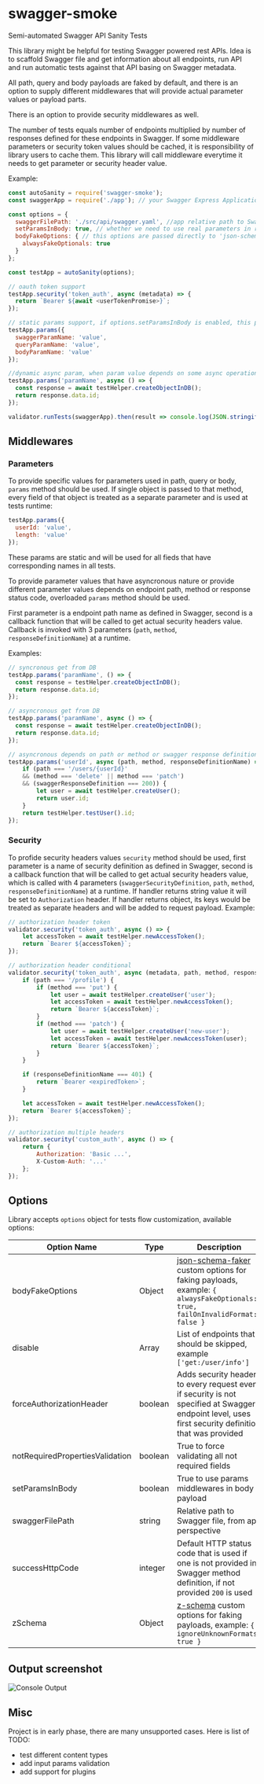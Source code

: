 # swagger-smoke
Semi-automated Swagger API Sanity Tests

This library might be helpful for testing Swagger powered rest APIs.
Idea is to scaffold Swagger file and get information about all endpoints, run API and run automatic tests against that API basing on Swagger metadata.

All path, query and body payloads are faked by default, and there is an option to supply different middlewares that will provide actual parameter values or payload parts.

There is an option to provide security middlewares as well.

The number of tests equals number of endpoints multiplied by number of responses defined for these endpoints in Swagger.
If some middleware parameters or security token values should be cached, it is responsibility of library users to cache them. This library will call middleware everytime it needs to get parameter or security header value.

Example:

```javascript
const autoSanity = require('swagger-smoke');
const swaggerApp = require('./app'); // your Swagger Express Application

const options = {
  swaggerFilePath: './src/api/swagger.yaml', //app relative path to Swagger file
  setParamsInBody: true, // whether we need to use real parameters in request fake payloads
  bodyFakeOptions: { // this options are passed directly to 'json-schema-faker' which is used for fakes
    alwaysFakeOptionals: true
  }
};

const testApp = autoSanity(options);

// oauth token support
testApp.security('token_auth', async (metadata) => {
  return `Bearer ${await <userTokenPromise>}`;
});

// static params support, if options.setParamsInBody is enabled, this params values will be used in fake request payloads
testApp.params({
  swaggerParamName: 'value',
  queryParamName: 'value',
  bodyParamName: 'value'
});

//dynamic async param, when param value depends on some async operation
testApp.params('paramName', async () => {
  const response = await testHelper.createObjectInDB();
  return response.data.id;
});

validator.runTests(swaggerApp).then(result => console.log(JSON.stringify(result)))
```

## Middlewares
### Parameters
To provide specific values for parameters used in path, query or body, `params` method should be used. If single object is passed to that method, every field of that object is treated as a separate parameter and is used at tests runtime:

```javascript
testApp.params({
  userId: 'value',
  length: 'value'
});
```

These params are static and will be used for all fieds that have corresponding names in all tests.

To provide parameter values that have asyncronous nature or provide different parameter values depends on endpoint path, method or response status code, overloaded `params` method should be used.

First parameter is a endpoint path name as defined in Swagger, second is a callback function that will be called to get actual security headers value. Callback is invoked with 3 parameters (`path`, `method`, `responseDefinitionName`) at a runtime.

Examples:
```javascript
// syncronous get from DB
testApp.params('paramName', () => {
  const response = testHelper.createObjectInDB();
  return response.data.id;
});

// asyncronous get from DB
testApp.params('paramName', async () => {
  const response = await testHelper.createObjectInDB();
  return response.data.id;
});

// asyncronous depends on path or method or swagger response definition
testApp.params('userId', async (path, method, responseDefinitionName) => {
	if (path === '/users/{userId}'
	&& (method === 'delete' || method === 'patch')
	&& (swaggerResponseDefinition === 200)) {
		let user = await testHelper.createUser();
		return user.id;
	}
	return testHelper.testUser().id;
});
```

### Security
To profide security headers values `security` method should be used, first parameter is a name of security definition as defined in Swagger, second is a callback function that will be called to get actual security headers value, which is called with 4 parameters (`swaggerSecurityDefinition`, `path`, `method`, `responseDefinitionName`) at a runtime. If handler returns string value it will be set to `Authorization` header. If handler returns object, its keys would be treated as separate headers and will be added to request payload. Example:
```javascript
// authorization header token
validator.security('token_auth', async () => {
	let accessToken = await testHelper.newAccessToken();
	return `Bearer ${accessToken}`;
});

// authorization header conditional
validator.security('token_auth', async (metadata, path, method, responseDefinitionName) => {
    if (path === '/profile') {
		if (method === 'put') {
		    let user = await testHelper.createUser('user');
			let accessToken = await testHelper.newAccessToken();
			return `Bearer ${accessToken}`;
		}
		if (method === 'patch') {
			let user = await testHelper.createUser('new-user');
			let accessToken = await testHelper.newAccessToken(user);
			return `Bearer ${accessToken}`;
		}
	}

	if (responseDefinitionName === 401) {
	    return `Bearer <expiredToken>`;
	}

	let accessToken = await testHelper.newAccessToken();
	return `Bearer ${accessToken}`;
});

// authorization multiple headers
validator.security('custom_auth', async () => {
    return {
        Authorization: 'Basic ...',
        X-Custom-Auth: '...'
    };
});
```

## Options
Library accepts `options` object for tests flow customization, available options:

| Option Name  | Type | Description |
| ---| --- | --- |
| bodyFakeOptions | Object | [json-schema-faker](https://github.com/json-schema-faker/json-schema-faker#custom-options) custom options for faking payloads, example: ```{ alwaysFakeOptionals: true, failOnInvalidFormat: false }``` |
| disable | Array<string> | List of endpoints that should be skipped, example `['get:/user/info']` |
| forceAuthorizationHeader  | boolean | Adds security headers to every request even if security is not specified at Swagger endpoint level, uses first security definition that was provided  |
| notRequiredPropertiesValidation | boolean | True to force validating all not required fields
| setParamsInBody | boolean | True to use params middlewares in body payload |
| swaggerFilePath  | string | Relative path to Swagger file, from app perspective  |
| successHttpCode | integer | Default HTTP status code that is used if one is not provided in Swagger method definition, if not provided `200` is used |
| zSchema | Object | [z-schema](https://github.com/zaggino/z-schema#options) custom options for faking payloads, example: ```{ ignoreUnknownFormats: true }``` |

## Output screenshot
![Console Output](https://lh4.googleusercontent.com/198FsI4ZspsTUmVRQah2I6gc0bDkHOs3cN68_N3CYPsISicTGjmnkXrZ-yUziv_vdSx0eEB1UA9TuOpHIzLh=w3360-h1692-rw)

## Misc
Project is in early phase, there are many unsupported cases. Here is list of TODO:
- test different content types
- add input params validation
- add support for plugins
